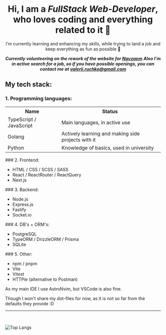 <div align="center">
	<h1> Hi, I am a <em>FullStack Web-Developer</em>, who loves coding and everything related to it 👀 </h1>
		<p>I'm currently learning and enhancing my skills, while trying to land a job and keep everything as fun as possible 💃</p>

***Currently volunteering on the rework of the website for <a href="https://navzaem.com/">Navzaem</a>***
***Also I'm in active search for a job, so if you have possible openings, you can contact me at <a href="mailto:valerii.ruchko@gmail.com">valerii.ruchko@gmail.com</a>***
</div>

## My tech stack:

### 1. Programming languages:
<table>
		<tr>
			<th>Name</th>
			<th>Status</th>
		</tr>
		<tr>
			<td>TypeScript / JavaScript</td>
			<td>Main languages, in active use</td>
		</tr>
		<tr>
			<td>Golang</td>
			<td>Actively learning and making side projects with it</td>
		</tr>
		<tr>
			<td>Python</td>
			<td>Knowledge of basics, used in university</td>
		</tr>
</table>
### 2. Frontend:
<ul>
		<li>HTML / CSS / SCSS / SASS</li>
		<li>React / ReactRouter / ReactQuery </li>
		<li>Next.js</li>
</ul>
### 3. Backend:
<ul>
		<li>Node.js</li>
		<li>Express.js</li>
		<li>Fastify</li>
		<li>Socket.io</li>
</ul>
### 4. DB's + ORM's:
<ul>
		<li>PostgreSQL</li>
		<li>TypeORM / DrizzleORM / Prisma</li>
		<li>SQLite</li>
</ul>
### 5. Other:
<ul>
		<li>npm / pnpm</li>
		<li>Vite</li>
		<li>Vitest</li>
		<li>HTTPie (alternative to Postman)</li>
</ul>


<p>As my main IDE I use AstroNvim, but VSCode is also fine. <aside>Though I won't share my dot-files for now, as it is not so far from the defaults they provide :D</aside></p>

<hr/>
<br/>


![Top Langs](https://github-readme-stats.vercel.app/api/top-langs/?username=valeriiruchko&size_weight=0.5&count_weight=0.5&layout=pie)

<!--
**ValeriiRuchko/ValeriiRuchko** is a ✨ _special_ ✨ repository because its `README.md` (this file) appears on your GitHub profile.

Here are some ideas to get you started:

- 🔭 I’m currently working on ...
- 🌱 I’m currently learning ...
- 👯 I’m looking to collaborate on ...
- 🤔 I’m looking for help with ...
- 💬 Ask me about ...
- 📫 How to reach me: ...
- 😄 Pronouns: ...
- ⚡ Fun fact: ...
-->
